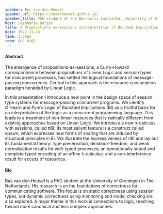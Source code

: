 ```yaml
---
speaker: Bas van den Heuvel
speaker_url: https://basvdheuvel.github.io/
speaker_title: PhD student at the Bernoulli Institute, University of Groningen
host: Stephanie Balzer
title: A Propositions-as-Sessions Interpretation of Bunched Implications
date: 2022-11-28
time: 3:30pm
room: GHC 8102
---
```


#### Abstract

The emergence of propositions-as-sessions, a Curry-Howard correspondence
between propositions of Linear Logic and session types for concurrent
processes, has settled the logical foundations of message-passing
concurrency. Central to this approach is the resource consumption paradigm
heralded by Linear Logic.

In this presentation I introduce a new point in the design space of session
type systems for message-passing concurrent programs. We identify O’Hearn
and Pym’s Logic of Bunched Implications (BI) as a fruitful basis for an
interpretation of the logic as a concurrent programming language. This
leads to a treatment of non-linear resources that is radically different
from existing approaches based on Linear Logic. We introduce a new
π-calculus with sessions, called πBI; its most salient feature is a
construct called spawn, which expresses new forms of sharing that are
induced by structural principles in BI. We illustrate the expressiveness of
πBI and lay out its fundamental theory: type preservation,
deadlock-freedom, and weak normalization results for well-typed processes;
an operationally sound and complete typed encoding of an affine λ-calculus;
and a non-interference result for access of resources.

#### Bio

Bas van den Heuvel is a PhD student at the University of Groningen in The
Netherlands. His research is on the foundations of correctness for
communicating software. The focus is on static correctness using session
types, but dynamic correctness using monitoring and model checking are also
explored. A major theme in this work is connections to logic, reaching
toward more canonical and less complex approaches.
